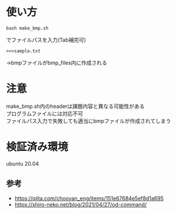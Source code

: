 # 使い方
```
bash make_bmp.sh
```
でファイルパスを入力(Tab補完可)  
```
>>>sample.txt
```
→bmpファイルがbmp_files内に作成される
# 注意
make_bmp.sh内のheaderは課題内容と異なる可能性がある  
プログラムファイルには対応不可  
ファイルパス入力で失敗しても適当にbmpファイルが作成されてしまう  
# 検証済み環境
ubuntu 20.04
## 参考
- https://qiita.com/chooyan_eng/items/151e67684e5ef8d1a695
- https://shiro-neko.net/blog/2021/04/27/od-command/
